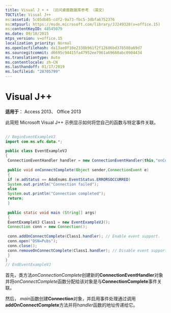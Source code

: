 ```yaml
---
title: Visual J + + （访问桌面数据库参考 （英文）
TOCTitle: Visual J++
ms:assetid: 5c05db85-cdf2-9a73-fbc5-3dbfa6752376
ms:mtpsurl: https://msdn.microsoft.com/library/JJ249320(v=office.15)
ms:contentKeyID: 48545079
ms.date: 09/18/2015
mtps_version: v=office.15
localization_priority: Normal
ms.openlocfilehash: da13ae0f10e2338b961f2f12686bd378580a69d7
ms.sourcegitcommit: d6695c94415fa47952ee7961a69660abc0904434
ms.translationtype: Auto
ms.contentlocale: zh-CN
ms.lasthandoff: 01/17/2019
ms.locfileid: "28705799"
---
```

# <a name="visual-j"></a>Visual J++


**适用于**： Access 2013、 Office 2013

此简短 Microsoft Visual J++ 示例显示如何将您自己的函数与特定事件关联。

```java 
 
// BeginEventExampleVJ 
import com.ms.wfc.data.*; 
 
public class EventExampleVJ 
{ 
 ConnectionEventHandler handler = new ConnectionEventHandler(this,"onConnectComplete"); 
 
 public void onConnectComplete(Object sender,ConnectionEvent e) 
 { 
 if (e.adStatus == AdoEnums.EventStatus.ERRORSOCCURRED) 
 System.out.println("Connection failed"); 
 else 
 System.out.println("Connection completed"); 
 return; 
 } 
 
 public static void main (String[] args) 
 { 
 EventExampleVJ Class1 = new EventExampleVJ(); 
 Connection conn = new Connection(); 
 
 conn.addOnConnectComplete(Class1.handler); // Enable event support. 
 conn.open("DSN=Pubs"); 
 conn.close(); 
 conn.removeOnConnectComplete(Class1.handler); // Disable event support. 
 } 
} 
// EndEventExampleVJ 
```

首先，类方法*onConnectionComplete*创建新的**ConnectionEventHandler**对象并将*onConnectComplete*函数分配给该对象是与**ConnectionComplete**事件关联。

然后， *main*函数创建**Connection**对象，并启用事件处理通过调用**addOnConnectComplete**方法并将*handler*函数的地址传递给它。

